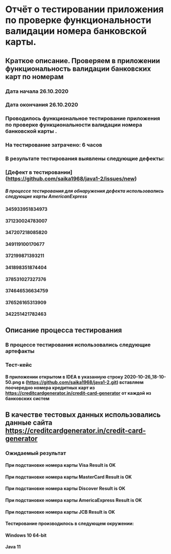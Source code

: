 # Отчёт о тестировании **приложения  по проверке функциональности валидации номера банковской карты**.
## Краткое описание. Проверяем в приложении функциональность валидации банковских карт по номерам
### Дата начала 26.10.2020
### Дата окончания 26.10.2020
### Проводилось функциональное  тестирование приложения по проверке функциональности валидации номера банковской карты .

### На тестирование затрачено: 6 часов

### В результате тестирования выявлены следующие дефекты:

 ### [Дефект в тестировании] (https://github.com/saika1968/java1-2/issues/new)
 ##### В процессе тестирования для обнаружения дефекта использовались следующие карты AmericanExpress
#### 345933951834973
#### 371230024783007
#### 347207218085820
#### 349119100170677
#### 372199871393211
#### 341898351874404
#### 378531027327376
#### 374646536634759
#### 376526165313909
#### 342251421782463
## Описание процесса тестирования
### В процессе тестирования использовались следующие артефакты 

### Тест-кейс
#### В приложении открытом в IDEA   в указанную строку 2020-10-26_18-10-50.png в (https://github.com/saika1968/java1-2.git) вставляем поочередно номера кредитных карт из https://creditcardgenerator.in/credit-card-generator от каждой из банковских систем


## В качестве тестовых данных использовались данные  сайта https://creditcardgenerator.in/credit-card-generator

### Ожидаемый результат
#### При подстановке номера карты Visa Result is OK
#### При подстановке номера карты MasterCard Result is OK
#### При подстановке номера карты Discover Result is OK
#### При подстановке номера карты AmericaExpress Result is OK
#### При подстановке номера карты JCB Result is OK
#### Тестирование производилось в следующем окружении:

#### Windows 10 64-bit
#### Java 11